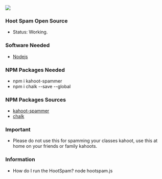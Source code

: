 <p>
    <a href="https://www.codefactor.io/repository/github/iuseyahoo/hootspam">
        <img src="https://www.codefactor.io/Content/badges/APlus.svg">
    </a>
</p>

### Hoot Spam Open Source
- Status: Working.

### Software Needed
- [Nodejs](https://nodejs.org/en/download/)

### NPM Packages Needed
- npm i kahoot-spammer
- npm i chalk --save --global

### NPM Packages Sources
- [kahoot-spammer](https://www.npmjs.com/package/kahoot-spammer)
- [chalk](https://www.npmjs.com/package/chalk)

### Important
- Please do not use this for spamming your classes kahoot, use this at home on your friends or family kahoots.

### Information
- How do I run the HootSpam? node hootspam.js
